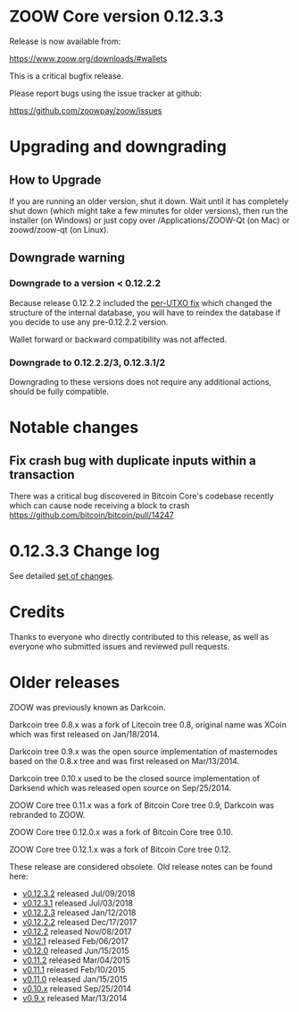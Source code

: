 ZOOW Core version 0.12.3.3
==========================

Release is now available from:

  <https://www.zoow.org/downloads/#wallets>

This is a critical bugfix release.

Please report bugs using the issue tracker at github:

  <https://github.com/zoowpay/zoow/issues>


Upgrading and downgrading
=========================

How to Upgrade
--------------

If you are running an older version, shut it down. Wait until it has completely
shut down (which might take a few minutes for older versions), then run the
installer (on Windows) or just copy over /Applications/ZOOW-Qt (on Mac) or
zoowd/zoow-qt (on Linux).

Downgrade warning
-----------------

### Downgrade to a version < 0.12.2.2

Because release 0.12.2.2 included the [per-UTXO fix](release-notes/zoow/release-notes-0.12.2.2.md#per-utxo-fix)
which changed the structure of the internal database, you will have to reindex
the database if you decide to use any pre-0.12.2.2 version.

Wallet forward or backward compatibility was not affected.

### Downgrade to 0.12.2.2/3, 0.12.3.1/2

Downgrading to these versions does not require any additional actions, should be
fully compatible.


Notable changes
===============

Fix crash bug with duplicate inputs within a transaction
--------------------------------------------------------

There was a critical bug discovered in Bitcoin Core's codebase recently which
can cause node receiving a block to crash https://github.com/bitcoin/bitcoin/pull/14247

0.12.3.3 Change log
===================

See detailed [set of changes](https://github.com/zoowpay/zoow/compare/v0.12.3.2...zoowpay:v0.12.3.3).

Credits
=======

Thanks to everyone who directly contributed to this release,
as well as everyone who submitted issues and reviewed pull requests.


Older releases
==============

ZOOW was previously known as Darkcoin.

Darkcoin tree 0.8.x was a fork of Litecoin tree 0.8, original name was XCoin
which was first released on Jan/18/2014.

Darkcoin tree 0.9.x was the open source implementation of masternodes based on
the 0.8.x tree and was first released on Mar/13/2014.

Darkcoin tree 0.10.x used to be the closed source implementation of Darksend
which was released open source on Sep/25/2014.

ZOOW Core tree 0.11.x was a fork of Bitcoin Core tree 0.9,
Darkcoin was rebranded to ZOOW.

ZOOW Core tree 0.12.0.x was a fork of Bitcoin Core tree 0.10.

ZOOW Core tree 0.12.1.x was a fork of Bitcoin Core tree 0.12.

These release are considered obsolete. Old release notes can be found here:

- [v0.12.3.2](https://github.com/zoowpay/zoow/blob/master/doc/release-notes/zoow/release-notes-0.12.3.2.md) released Jul/09/2018
- [v0.12.3.1](https://github.com/zoowpay/zoow/blob/master/doc/release-notes/zoow/release-notes-0.12.3.1.md) released Jul/03/2018
- [v0.12.2.3](https://github.com/zoowpay/zoow/blob/master/doc/release-notes/zoow/release-notes-0.12.2.3.md) released Jan/12/2018
- [v0.12.2.2](https://github.com/zoowpay/zoow/blob/master/doc/release-notes/zoow/release-notes-0.12.2.2.md) released Dec/17/2017
- [v0.12.2](https://github.com/zoowpay/zoow/blob/master/doc/release-notes/zoow/release-notes-0.12.2.md) released Nov/08/2017
- [v0.12.1](https://github.com/zoowpay/zoow/blob/master/doc/release-notes/zoow/release-notes-0.12.1.md) released Feb/06/2017
- [v0.12.0](https://github.com/zoowpay/zoow/blob/master/doc/release-notes/zoow/release-notes-0.12.0.md) released Jun/15/2015
- [v0.11.2](https://github.com/zoowpay/zoow/blob/master/doc/release-notes/zoow/release-notes-0.11.2.md) released Mar/04/2015
- [v0.11.1](https://github.com/zoowpay/zoow/blob/master/doc/release-notes/zoow/release-notes-0.11.1.md) released Feb/10/2015
- [v0.11.0](https://github.com/zoowpay/zoow/blob/master/doc/release-notes/zoow/release-notes-0.11.0.md) released Jan/15/2015
- [v0.10.x](https://github.com/zoowpay/zoow/blob/master/doc/release-notes/zoow/release-notes-0.10.0.md) released Sep/25/2014
- [v0.9.x](https://github.com/zoowpay/zoow/blob/master/doc/release-notes/zoow/release-notes-0.9.0.md) released Mar/13/2014

